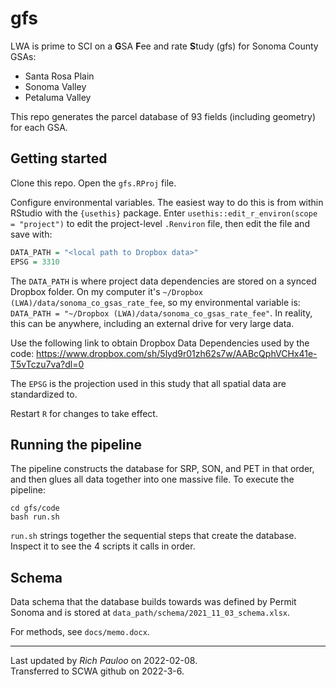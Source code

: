 # gfs

LWA is prime to SCI on a **G**SA **F**ee and rate **S**tudy (gfs) for Sonoma County GSAs: 

* Santa Rosa Plain  
* Sonoma Valley  
* Petaluma Valley  

This repo generates the parcel database of 93 fields (including geometry) for each GSA.  


## Getting started

Clone this repo. Open the `gfs.RProj` file.  

Configure environmental variables. The easiest way to do this is from within RStudio with the `{usethis}` package. Enter `usethis::edit_r_environ(scope = "project")` to edit the project-level `.Renviron` file, then edit the file and save with:

```R
DATA_PATH = "<local path to Dropbox data>"
EPSG = 3310
```

The `DATA_PATH` is where project data dependencies are stored on a synced Dropbox folder. On my computer it's `~/Dropbox (LWA)/data/sonoma_co_gsas_rate_fee`, so my environmental variable is: `DATA_PATH = "~/Dropbox (LWA)/data/sonoma_co_gsas_rate_fee"`. In reality, this can be anywhere, including an external drive for very large data.  

Use the following link to obtain Dropbox Data Dependencies used by the code: https://www.dropbox.com/sh/5lyd9r01zh62s7w/AABcQphVCHx41e-T5vTczu7va?dl=0


The `EPSG` is the projection used in this study that all spatial data are standardized to.  

Restart `R` for changes to take effect.  


## Running the pipeline

The pipeline constructs the database for SRP, SON, and PET in that order, and then glues all data together into one massive file. To execute the pipeline:  

```
cd gfs/code
bash run.sh
```

`run.sh` strings together the sequential steps that create the database. Inspect it to see the 4 scripts it calls in order.  


## Schema

Data schema that the database builds towards was defined by Permit Sonoma and is stored at `data_path/schema/2021_11_03_schema.xlsx`.  

For methods, see `docs/memo.docx`.



***

Last updated by *Rich Pauloo* on 2022-02-08.  
Transferred to SCWA github on 2022-3-6.
